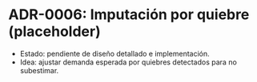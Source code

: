 # ADR-0006: Imputación por quiebre (placeholder)

- Estado: pendiente de diseño detallado e implementación.
- Idea: ajustar demanda esperada por quiebres detectados para no subestimar.
